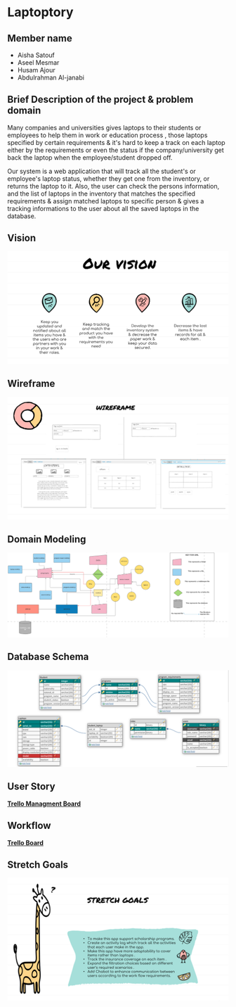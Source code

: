 # Laptoptory

## Member name
- Aisha Satouf
- Aseel Mesmar
- Husam Ajour
- Abdulrahman Al-janabi

## Brief Description of the project & problem domain
Many companies and universities gives laptops to their students or employees to help them in work or education process , those laptops specified by certain requirements & it's hard to keep a track on each laptop either by the requirements or even the status if the company/university get back the laptop when the employee/student dropped off.

Our system is a web application that will track all the student's or employee's laptop status, whether they get one from the inventory, or returns the laptop to it. Also, the user can check the persons information, and the list of laptops in the inventory that matches the specified requirements & assign matched laptops to specific person & gives a tracking informations to the user about all the saved laptops in the database.


## Vision
![Vision](./assets/vision.PNG)

## Wireframe
![Wireframe](./assets/wireframe.PNG)


## Domain Modeling
![UML](./assets/uml.PNG)

## Database Schema
![Schema](./assets/schemadb.PNG)

## User Story
**[Trello Managment Board](https://trello.com/b/Oz51vJqM/laptoptory)**

## Workflow 
**[Trello Board](https://trello.com/b/NQyKS4TG/laptoptory)**


## Stretch Goals
![Stretch Goals](./assets/stretch.PNG)

